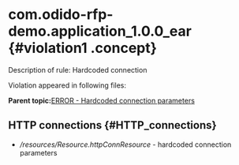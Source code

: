 # com.odido-rfp-demo.application\_1.0.0\_ear {#violation1 .concept}

Description of rule: Hardcoded connection

Violation appeared in following files:

**Parent topic:**[ERROR - Hardcoded connection parameters](../../../qa/rules/ERROR_-_Hardcoded_connection_parameters.md)

## HTTP connections {#HTTP_connections}

-   */resources/Resource.httpConnResource* - hardcoded connection parameters

